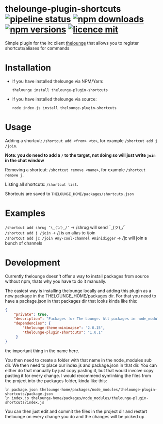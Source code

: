 # thelounge-plugin-shortcuts [![pipeline status](https://img.shields.io/gitlab/pipeline/MiniDigger/thelounge-plugin-shortcuts/master.svg?style=for-the-badge)](https://gitlab.com/MiniDigger/thelounge-plugin-shortcuts/pipelines) [![npm downloads](https://img.shields.io/npm/dt/thelounge-plugin-shortcuts.svg?style=for-the-badge)](https://www.npmjs.com/package/thelounge-plugin-shortcuts) [![npm versions](https://img.shields.io/npm/v/thelounge-plugin-shortcuts.svg?style=for-the-badge)](https://www.npmjs.com/package/thelounge-plugin-shortcuts) [![licence mit](https://img.shields.io/github/license/MiniDigger/thelounge-plugin-shortcuts.svg?style=for-the-badge)](https://github.com/MiniDigger/thelounge-plugin-shortcuts/blob/master/LICENSE)

Simple plugin for the irc client [thelounge](https://thelounge.chat) that allows you to register shortcuts/aliases for commands

# Installation

- If you have installed thelounge via NPM/Yarn:

   `thelounge install thelounge-plugin-shortcuts`
- If you have installed thelounge via source:

   `node index.js install thelounge-plugin-shortcuts`

# Usage

Adding a shortcut: `/shortcut add <from> <to>`, for example `/shortcut add j /join`.

**Note: you do need to add a `/` to the target, not doing so will just write `join` in the chat window**

Removing a shortcut: `/shortcut remove <name>`, for example `/shortcut remove j`.

Listing all shortcuts: `/shortcut list`.

Shortcuts are saved to `THELOUNGE_HOME/packages/shortcuts.json`

# Examples

`/shortcut add shrug ¯\_(ツ)_/¯` -> /shrug will send ¯\_(ツ)_/¯  
`/shortcut add j /join` -> /j is an alias to /join  
`/shortcut add jc /join #my-cool-channel #minidigger` -> /jc will join a bunch of channels  

# Development

Currently thelounge doesn't offer a way to install packages from source without npm, 
thats why you have to do it manually.

The easiest way is installing thelounge locally and adding this plugin as a new package in the THELOUNGE_HOME/packages dir.
For that you need to have a package.json in that packages dir that looks kinda like this:
```json
{
    "private": true,
    "description": "Packages for The Lounge. All packages in node_modules directory will be automatically loaded.",
    "dependencies": {
        "thelounge-theme-mininapse": "2.0.15",
        "thelounge-plugin-shortcuts": "1.0.1"
     }
}
```
the important thing in the name here.

You then need to create a folder with that name in the node_modules sub dir.
We then need to place our index.js and package.json in that dir. 
You can either do that manually by just copy pasting it, but that would involve copy pasting it for every change.
I would recommend symlinking the files from the project into the packages folder, kinda like this:
```
ln package.json thelounge-home/packages/node_modules/thelounge-plugin-shortcuts/package.json
ln index.js thelounge-home/packages/node_modules/thelounge-plugin-shortcuts/index.js
```
You can then just edit and commit the files in the project dir and restart thelounge
 on every change you do and the changes will be picked up.
 